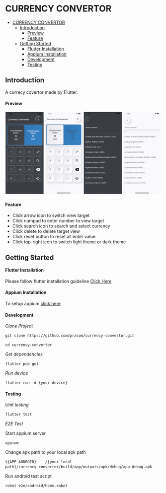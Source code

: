 # CURRENCY CONVERTOR

- [CURRENCY CONVERTOR](#currency-convertor)
  - [Introduction](#introduction)
      - [Preview](#preview)
      - [Feature](#feature)
  - [Getting Started](#getting-started)
      - [Flutter Installation](#flutter-installation)
      - [Appium Installation](#appium-installation)
      - [Development](#development)
      - [Testing](#testing)


## Introduction

A currecy covertor made by Flutter.

#### Preview

![App UI](/app-preview/app_ui.png)

####  Feature
- Click arrow icon to switch view target
- Click numpad to enter number to view target
- Click search icon to search and select currency
- Click delete to delete target view
- Click reset button to reset all enter value
- Click top-right icon to switch light theme or dark theme
## Getting Started

#### Flutter Installation

Please follow flutter installation guideline [Click Here](https://flutter.dev/docs/get-started/install)

#### Appium Installation
To setup appium [click here](https://medium.com/@chompoowirawan/%E0%B8%A3%E0%B8%A7%E0%B8%A1%E0%B8%A7%E0%B8%B4%E0%B8%98%E0%B8%B5-install-appium-for-robot-framework-%E0%B8%97%E0%B8%B1%E0%B9%89%E0%B8%87-android-%E0%B9%81%E0%B8%A5%E0%B8%B0-ios-%E0%B8%9A%E0%B8%99-mac-os-c54cb8adede6)
#### Development
*Clone Project*
```
git clone https://github.com/prasom/currency-convertor.git
```
```
cd currency-convertor
```
*Get dependencies*
```
flutter pub get
```
*Run device*
```
flutter run -d {your device}
```
#### Testing
*Unit testing*
```
flutter test
```
*E2E Test*

Start appium server 
```
appium
```
Change apk path to your local apk path
```
${APP_ANDROID}    /{your local path}/currency_convertor/build/app/outputs/apk/debug/app-debug.apk
```
Run android test script 
```
robot e2e/android/home.robot
```
